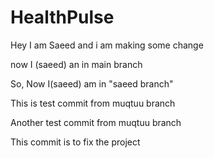# HealthPulse

Hey I am Saeed and i am making some change

now I (saeed) an in main branch

So, Now I(saeed) am in "saeed branch"

This is test commit from muqtuu branch

Another test commit from muqtuu branch

This commit is to fix the project

